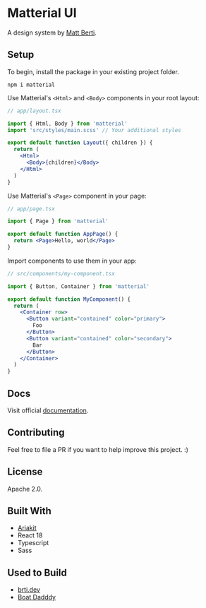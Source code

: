 # Matterial UI

A design system by [Matt Berti](https://brti.dev).

## Setup

To begin, install the package in your existing project folder.

`npm i matterial`

Use Matterial's `<Html>` and `<Body>` components in your root layout:

```jsx
// app/layout.tsx

import { Html, Body } from 'matterial'
import 'src/styles/main.scss' // Your additional styles

export default function Layout({ children }) {
  return (
    <Html>
      <Body>{children}</Body>
    </Html>
  )
}
```

Use Matterial's `<Page>` component in your page:

```jsx
// app/page.tsx

import { Page } from 'matterial'

export default function AppPage() {
  return <Page>Hello, world</Page>
}
```

Import components to use them in your app:

```jsx
// src/components/my-component.tsx

import { Button, Container } from 'matterial'

export default function MyComponent() {
  return (
    <Container row>
      <Button variant="contained" color="primary">
        Foo
      </Button>
      <Button variant="contained" color="secondary">
        Bar
      </Button>
    </Container>
  )
}
```

## Docs

Visit official [documentation](https://matterial.brti.dev).

## Contributing

Feel free to file a PR if you want to help improve this project. :)

## License

Apache 2.0.

## Built With

- [Ariakit](https://ariakit.org/)
- React 18
- Typescript
- Sass

## Used to Build

- [brti.dev](https://brti.dev)
- [Boat Dadddy](https://boatdaddy.app)
